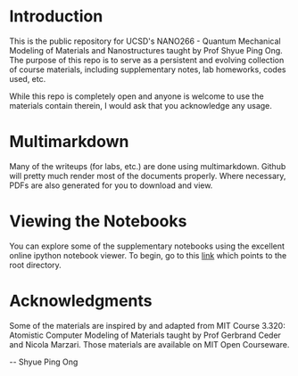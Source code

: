 # Introduction

This is the public repository for UCSD's NANO266 - Quantum Mechanical Modeling
of Materials and Nanostructures taught by Prof Shyue Ping Ong. The purpose of
this repo is to serve as a persistent and evolving collection of course
materials, including supplementary notes, lab homeworks, codes used, etc.

While this repo is completely open and anyone is welcome to use the materials
contain therein, I would ask that you acknowledge any usage.

# Multimarkdown

Many of the writeups (for labs, etc.) are done using multimarkdown. Github will
pretty much render most of the documents properly. Where necessary, PDFs are
also generated for you to download and view.

# Viewing the Notebooks

You can explore some of the supplementary notebooks using the excellent online
ipython notebook viewer. To begin, go to this
[link](http://nbviewer.ipython.org/github/materialsvirtuallab/nano266/tree/master/)
which points to the root directory.

# Acknowledgments

Some of the materials are inspired by and adapted from MIT Course 3.320:
Atomistic Computer Modeling of Materials taught by Prof Gerbrand Ceder and
Nicola Marzari. Those materials are available on MIT Open Courseware.

--
Shyue Ping Ong
